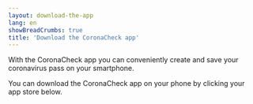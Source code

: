 ```yaml
---
layout: download-the-app
lang: en
showBreadCrumbs: true
title: 'Download the CoronaCheck app'
---
```

With the CoronaCheck app you can conveniently create and save your coronavirus pass on your smartphone.

You can download the CoronaCheck app on your phone by clicking your app store below.

